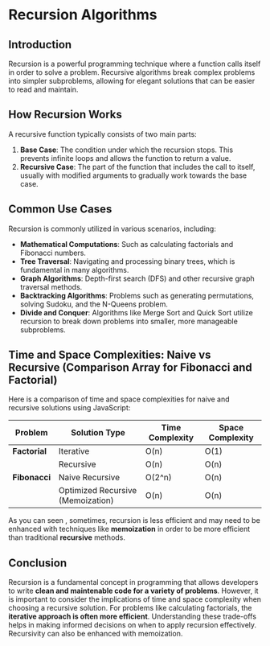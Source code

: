 # Recursion Algorithms

## Introduction

Recursion is a powerful programming technique where a function calls itself in order to solve a problem. Recursive algorithms break complex problems into simpler subproblems, allowing for elegant solutions that can be easier to read and maintain. 

## How Recursion Works

A recursive function typically consists of two main parts:

1. **Base Case**: The condition under which the recursion stops. This prevents infinite loops and allows the function to return a value.
2. **Recursive Case**: The part of the function that includes the call to itself, usually with modified arguments to gradually work towards the base case.

## Common Use Cases

Recursion is commonly utilized in various scenarios, including:

- **Mathematical Computations**: Such as calculating factorials and Fibonacci numbers.
- **Tree Traversal**: Navigating and processing binary trees, which is fundamental in many algorithms.
- **Graph Algorithms**: Depth-first search (DFS) and other recursive graph traversal methods.
- **Backtracking Algorithms**: Problems such as generating permutations, solving Sudoku, and the N-Queens problem.
- **Divide and Conquer**: Algorithms like Merge Sort and Quick Sort utilize recursion to break down problems into smaller, more manageable subproblems.

## Time and Space Complexities: Naive vs Recursive (Comparison Array for Fibonacci and Factorial)

Here is a comparison of time and space complexities for naive and recursive solutions using JavaScript:

| Problem      | Solution Type                             | Time Complexity | Space Complexity |
|--------------|-------------------------------------------|------------------|------------------|
| **Factorial**| Iterative                                 | O(n)             | O(1)             |
|              | Recursive                                 | O(n)             | O(n)             |
| **Fibonacci**| Naive Recursive                           | O(2^n)           | O(n)             |
|              | Optimized Recursive (Memoization)        | O(n)             | O(n)             |


As you can seen , sometimes, recursion is less efficient and may need to be enhanced with techniques like **memoization** in order to be more efficient than traditional **recursive** methods.

## Conclusion

Recursion is a fundamental concept in programming that allows developers to write **clean and maintenable code for a variety of problems**. However, it is important to consider the implications of time and space complexity when choosing a recursive solution. For problems like calculating factorials, the **iterative approach is often more efficient**. Understanding these trade-offs helps in making informed decisions on when to apply recursion effectively. Recursivity can also be enhanced with memoization.
